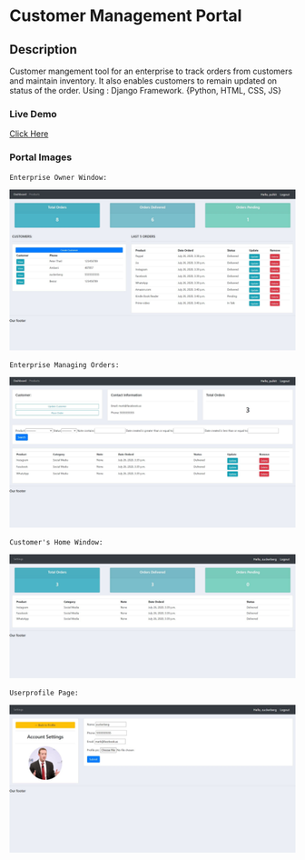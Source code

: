 # Customer Management Portal

## Description

Customer mangement tool for an enterprise to track orders from customers and maintain inventory. It also enables customers to remain updated on status of the order.              Using : Django Framework. {Python, HTML, CSS, JS}


### Live Demo
[Click Here](https://customer-management-pulkit.herokuapp.com/)

### Portal Images

```
Enterprise Owner Window:
```
![Image of Admin](https://github.com/PulkitChangoiwala/ProjectPhotos/blob/master/admin1.JPG)


```
Enterprise Managing Orders:
```
![Image of Admin](https://github.com/PulkitChangoiwala/ProjectPhotos/blob/master/viewcustomer.JPG)


```
Customer's Home Window:
```
![Image of customer](https://github.com/PulkitChangoiwala/ProjectPhotos/blob/master/userpage.JPG)


```
Userprofile Page:
```
![Image of customer]( https://github.com/PulkitChangoiwala/ProjectPhotos/blob/master/userprofile.JPG)


